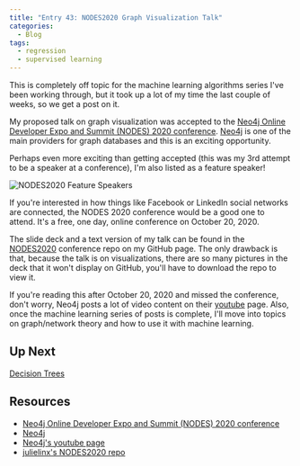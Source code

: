 ```yaml
---
title: "Entry 43: NODES2020 Graph Visualization Talk"
categories:
  - Blog
tags:
  - regression
  - supervised learning
---
```


This is completely off topic for the machine learning algorithms series I've been working through, but it took up a lot of my time the last couple of weeks, so we get a post on it.

My proposed talk on graph visualization was accepted to the [Neo4j Online Developer Expo and Summit (NODES) 2020 conference](https://neo4j.com/nodes-2020/). [Neo4j](https://neo4j.com/) is one of the main providers for graph databases and this is an exciting opportunity.

Perhaps even more exciting than getting accepted (this was my 3rd attempt to be a speaker at a conference), I'm also listed as a feature speaker!

![NODES2020 Feature Speakers](https://julielinx.github.io/assets/images/43_featured_speakers.PNG)

If you're interested in how things like Facebook or LinkedIn social networks are connected, the NODES 2020 conference would be a good one to attend. It's a free, one day, online conference on October 20, 2020.

The slide deck and a text version of my talk can be found in the [NODES2020](https://github.com/julielinx/conferences/tree/master/NODES2020) conference repo on my GitHub page. The only drawback is that, because the talk is on visualizations, there are so many pictures in the deck that it won't display on GitHub, you'll have to download the repo to view it.

If you're reading this after October 20, 2020 and missed the conference, don't worry, Neo4j posts a lot of video content on their [youtube](https://www.youtube.com/c/neo4j/videos) page. Also, once the machine learning series of posts is complete, I'll move into topics on graph/network theory and how to use it with machine learning.

## Up Next

[Decision Trees](https://julielinx.github.io/blog/44_decision_trees/)

## Resources

- [Neo4j Online Developer Expo and Summit (NODES) 2020 conference](https://neo4j.com/nodes-2020/)
- [Neo4j](https://neo4j.com/)
- [Neo4j's youtube page](https://www.youtube.com/c/neo4j/videos)
- [julielinx's NODES2020 repo](https://github.com/julielinx/conferences/tree/master/NODES2020)
